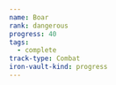 ```yaml
---
name: Boar
rank: dangerous
progress: 40
tags:
  - complete
track-type: Combat
iron-vault-kind: progress
---
```



```iron-vault-track
```

